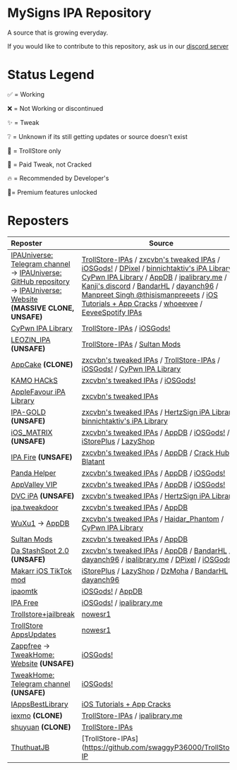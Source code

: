 # MySigns IPA Repository

A source that is growing everyday.

If you would like to contribute to this repository, ask us in our [discord server](https://discord.gg/hUK5m9MGFc)

# Status Legend
✅ = Working

❌ = Not Working or discontinued

✨ = Tweak

❔ = Unknown if its still getting updates or source doesn't exist

🔵 = TrollStore only

💸 = Paid Tweak, not Cracked

🔥 = Recommended by Developer's

🌟= Premium features unlocked

# Reposters

| **Reposter** | **Source** |
|:-------------|------------------------------|
| [IPAUniverse: Telegram channel](https://t.me/lPAUniverse) → [IPAUniverse: GitHub repository](https://github.com/abdoomaster/IPA_Archive/) → [IPAUniverse: Website](https://www.ipauniverse.com/) **(MASSIVE CLONE, UNSAFE)** | [TrollStore-IPAs](https://github.com/swaggyP36000/TrollStore-IPAs) / [zxcvbn's tweaked IPAs](https://t.me/zxcvbn_tweaked) / [iOSGods!](https://iosgods.com/) / [DPixel](https://t.me/dpixel) / [binnichtaktiv's iPA Library](https://t.me/binnichtaktivsipas) / [CyPwn IPA Library](https://ipa.cypwn.xyz) / [AppDB](https://appdb.to/) / [ipalibrary.me](https://ipalibrary.me) / [Kanji's discord](https://discord.gg/iotatweak) / [BandarHL](https://github.com/BandarHL/BHTikTok) / [dayanch96](https://github.com/dayanch96/BHTikTok) / [Manpreet Singh @thisismanpreeets](https://t.me/AppleTesters) / [iOS Tutorials + App Cracks](https://t.me/iOS_Randy420) / [whoeevee](https://github.com/whoeevee/EeveeSpotify) / [EeveeSpotify IPAs](https://t.me/SpotilifeIPAs) |
| [CyPwn IPA Library](https://ipa.cypwn.xyz) | [TrollStore-IPAs](https://github.com/swaggyP36000/TrollStore-IPAs) / [iOSGods!](https://iosgods.com/) |
| [LEOZIN_IPA](https://t.me/LEOZIN_IPA) **(UNSAFE)** | [TrollStore-IPAs](https://github.com/swaggyP36000/TrollStore-IPAs) / [Sultan Mods](https://t.me/SultanModsIPAs) |
| [AppCake](https://www.iphonecake.com/tweak_index.php) **(CLONE)** | [zxcvbn's tweaked IPAs](https://t.me/zxcvbn_tweaked) / [TrollStore-IPAs](https://github.com/swaggyP36000/TrollStore-IPAs) / [iOSGods!](https://iosgods.com/) / [CyPwn IPA Library](https://ipa.cypwn.xyz) |
| [KAMO HACkS](https://t.me/kamohacks) | [zxcvbn's tweaked IPAs](https://t.me/zxcvbn_tweaked) / [iOSGods!](https://iosgods.com/) |
| [AppleFavour iPA Library](https://t.me/iparsiv) | [zxcvbn's tweaked IPAs](https://t.me/zxcvbn_tweaked) |
| [IPA-GOLD](https://t.me/Proxy_Matrix) **(UNSAFE)** | [zxcvbn's tweaked IPAs](https://t.me/zxcvbn_tweaked) / [HertzSign iPA Library](https://t.me/HertzSign) / [binnichtaktiv's iPA Library](https://t.me/binnichtaktivsipas) |
| [iOS_MATRIX](https://t.me/iOS_MATRIX) **(UNSAFE)** | [zxcvbn's tweaked IPAs](https://t.me/zxcvbn_tweaked) / [AppDB](https://appdb.to/) / [iOSGods!](https://iosgods.com/) / [iStorePlus](https://t.me/iStoreplus) / [LazyShop](https://lazyshop.app/) |
| [IPA Fire](https://t.me/ipafire) **(UNSAFE)** | [zxcvbn's tweaked IPAs](https://t.me/zxcvbn_tweaked) / [AppDB](https://appdb.to/) / [Crack Hub](https://t.me/crackhub_69) / [Blatant](https://t.me/notblatant) |
| [Panda Helper](https://pandahelp.vip/) | [zxcvbn's tweaked IPAs](https://t.me/zxcvbn_tweaked) / [AppDB](https://appdb.to/) / [iOSGods!](https://iosgods.com/) |
| [AppValley VIP](https://signulous.app-valley.vip/) | [zxcvbn's tweaked IPAs](https://t.me/zxcvbn_tweaked) / [AppDB](https://appdb.to/) / [iOSGods!](https://iosgods.com/) |
| [DVC iPA](https://t.me/dvcipaios) **(UNSAFE)** | [zxcvbn's tweaked IPAs](https://t.me/zxcvbn_tweaked) / [HertzSign iPA Library](https://t.me/HertzSign) |
| [ipa.tweakdoor](https://ipa.tweakdoor.com/) | [zxcvbn's tweaked IPAs](https://t.me/zxcvbn_tweaked) / [AppDB](https://appdb.to/) |
| [WuXu1](https://github.com/WuXu1/WuXu1.github.io/) → [AppDB](https://appdb.to/) | [zxcvbn's tweaked IPAs](https://t.me/zxcvbn_tweaked) / [Haidar_Phantom](https://iosgods.com/topic/171723-ytkillerplus_v18229_2214-cracked/) / [CyPwn IPA Library](https://ipa.cypwn.xyz) |
| [Sultan Mods](https://t.me/SultanModsIPAs) | [zxcvbn's tweaked IPAs](https://t.me/zxcvbn_tweaked) / [AppDB](https://appdb.to/) |
| [Da StashSpot 2.0](https://t.me/DaStashSpot) **(UNSAFE)** | [zxcvbn's tweaked IPAs](https://t.me/zxcvbn_tweaked) / [AppDB](https://appdb.to/) / [BandarHL](https://github.com/BandarHL/BHTikTok) / [dayanch96](https://github.com/dayanch96/BHTikTok) / [ipalibrary.me](https://ipalibrary.me) / [DPixel](https://t.me/dpixel) / [iOSGods!](https://iosgods.com/) |
| [Makarr iOS TikTok mod](https://t.me/MakarrIOS) | [iStorePlus](https://t.me/iStoreplus) / [LazyShop](https://lazyshop.app/) / [DzMoha](https://twitter.com/contact_nadhir) / [BandarHL](https://github.com/BandarHL/BHTikTok) / [dayanch96](https://github.com/dayanch96/BHTikTok) |
| [ipaomtk](https://ipaomtk.com/) | [iOSGods!](https://iosgods.com/) / [AppDB](https://appdb.to/) |
| [IPA Free](https://t.me/IPA_FREE_RAK) | [iOSGods!](https://iosgods.com/) / [ipalibrary.me](https://ipalibrary.me) |
| [Trollstore+jailbreak](https://t.me/trollstorebootstrap) | [nowesr1](https://twitter.com/nowesr1) |
| [TrollStore AppsUpdates](https://t.me/TrollStoreApps) | [nowesr1](https://twitter.com/nowesr1) |
| [Zappfree](https://zappfree.com/ipa-library/) → [TweakHome: Website](https://tweakhome.app/) **(UNSAFE)** | [iOSGods!](https://iosgods.com/) |
| [TweakHome: Telegram channel](https://t.me/tweakhomeapps) **(UNSAFE)** | [iOSGods!](https://iosgods.com/) |
| [IAppsBestLibrary](https://t.me/IAppsBestLibrary) | [iOS Tutorials + App Cracks](https://t.me/iOS_Randy420) |
| [iexmo](https://iexmo.com/ipastore/) **(CLONE)** | [TrollStore-IPAs](https://github.com/swaggyP36000/TrollStore-IPAs) / [ipalibrary.me](https://ipalibrary.me) |
| [shuyuan](https://github.com/shidahuilang/shuyuan) **(CLONE)** | [TrollStore-IPAs](https://github.com/swaggyP36000/TrollStore-IPAs) |
| [ThuthuatJB](https://ipa.thuthuatjb.com/) | [TrollStore-IPAs](https://github.com/swaggyP36000/TrollStore-IP
